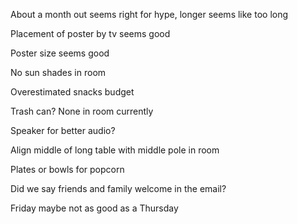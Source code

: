 About a month out seems right for hype, longer seems like too long 

Placement of poster by tv seems good

Poster size seems good 

No sun shades in room

Overestimated snacks budget 

Trash can? None in room currently 

Speaker for better audio?

Align middle of long table with middle pole in room

Plates or bowls for popcorn 

Did we say friends and family welcome in the email?

Friday maybe not as good as a Thursday